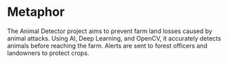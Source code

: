 # Metaphor
The Animal Detector project aims to prevent farm land losses caused by animal attacks. Using AI, Deep Learning, and OpenCV, it accurately detects animals before reaching the farm. Alerts are sent to forest officers and landowners to protect crops.
